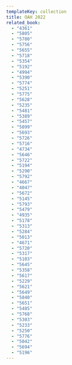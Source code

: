 ```yaml
---
templateKey: collection
title: OAH 2022
related_book:
  - "4361"
  - "5805"
  - "5780"
  - "5756"
  - "5655"
  - "5718"
  - "5354"
  - "5192"
  - "4994"
  - "5390"
  - "5774"
  - "5251"
  - "5775"
  - "5628"
  - "5235"
  - "5481"
  - "5389"
  - "5457"
  - "5099"
  - "5693"
  - "5726"
  - "5716"
  - "4734"
  - "5646"
  - "5722"
  - "5194"
  - "5290"
  - "5792"
  - "4667"
  - "4047"
  - "5672"
  - "5145"
  - "5793"
  - "5479"
  - "4935"
  - "5178"
  - "5313"
  - "5284"
  - "5013"
  - "4671"
  - "5720"
  - "5317"
  - "5103"
  - "5645"
  - "5358"
  - "5617"
  - "5229"
  - "5621"
  - "5649"
  - "5840"
  - "5651"
  - "5485"
  - "5768"
  - "5303"
  - "5233"
  - "5250"
  - "5776"
  - "5042"
  - "5694"
  - "5196"
---
```

